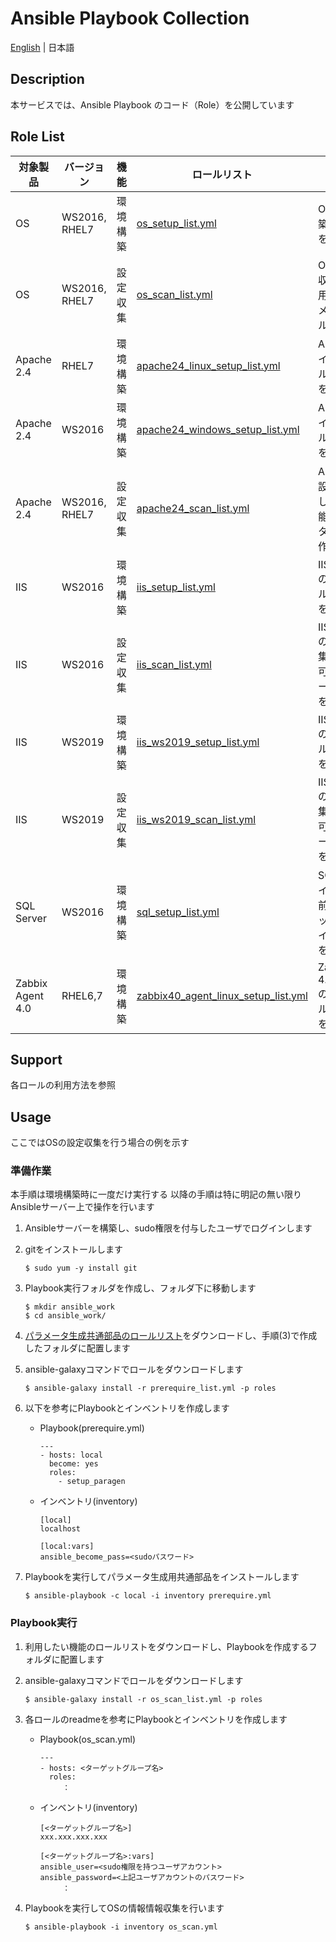 ﻿# Ansible Playbook Collection

[English](README.md) | 日本語

## Description

本サービスでは、Ansible Playbook のコード（Role）を公開しています  

## Role List

| 対象製品 | バージョン | 機能 | ロールリスト | 機能概要 | 利用方法 | 備考 |
|---- |---- |---- |---- |---- |---- |---- |
| OS | WS2016, RHEL7 | 環境構築 | [os_setup_list.yml](https://exastro-suite.github.io/playbook-collection-docs/requirements/os_setup_list.yml) |OSの環境構築、設定変更を行う|[Readme](https://github.com/exastro-playbook-collection/RHEL) | |
| OS | WS2016, RHEL7 | 設定収集 | [os_scan_list.yml](https://exastro-suite.github.io/playbook-collection-docs/requirements/os_scan_list.yml) |OSの設定値を収集し、再利用可能なパラメータファイルを作成する|[Readme](https://github.com/exastro-playbook-collection/OS_extracting) | |
| Apache 2.4 | RHEL7 | 環境構築 | [apache24_linux_setup_list.yml](https://exastro-suite.github.io/playbook-collection-docs/requirements/apache24_linux_setup_list.yml) |Apache 2.4のインストール、環境構築を行う|[Readme](https://github.com/exastro-playbook-collection/Apache_install)| |
| Apache 2.4 | WS2016| 環境構築 | [apache24_windows_setup_list.yml](https://exastro-suite.github.io/playbook-collection-docs/requirements/apache24_windows_setup_list.yml) |Apache 2.4のインストール、環境構築を行う|[Readme](https://github.com/exastro-playbook-collection/Apache24_WIN_install)| |
| Apache 2.4 | WS2016, RHEL7 | 設定収集 | [apache24_scan_list.yml](https://exastro-suite.github.io/playbook-collection-docs/requirements/apache24_scan_list.yml) |Apache 2.4の設定値を収集し、再利用可能なパラメータファイルを作成する|[Readme](https://github.com/exastro-playbook-collection/Apache24_extracting_linux) | |
| IIS | WS2016 | 環境構築 | [iis_setup_list.yml](https://exastro-suite.github.io/playbook-collection-docs/requirements/iis_setup_list.yml) |IIS(WS2016)のインストール、環境構築を行う|[Readme](https://github.com/exastro-playbook-collection/IIS_Install)| |
| IIS | WS2016 | 設定収集 | [iis_scan_list.yml](https://exastro-suite.github.io/playbook-collection-docs/requirements/iis_scan_list.yml) |IIS(WS2016)の設定値を収集し、再利用可能なパラメータファイルを作成する|[Readme](https://github.com/exastro-playbook-collection/IIS_WS2016_extracting)| |
| IIS | WS2019 | 環境構築 | [iis_ws2019_setup_list.yml](https://exastro-suite.github.io/playbook-collection-docs/requirements/iis_ws2019_setup_list.yml) |IIS(WS2019)のインストール、環境構築を行う|[Readme](https://github.com/exastro-playbook-collection/IIS_WS2019_Install)| |
| IIS | WS2019 | 設定収集 | [iis_ws2019_scan_list.yml](https://exastro-suite.github.io/playbook-collection-docs/requirements/iis_ws2019_scan_list.yml) |IIS(WS2019)の設定値を収集し、再利用可能なパラメータファイルを作成する|[Readme](https://github.com/exastro-playbook-collection/IIS_WS2019_extracting)| |
| SQL Server | WS2016 | 環境構築 | [sql_setup_list.yml](https://exastro-suite.github.io/playbook-collection-docs/requirements/sql_setup_list.yml) |SQL Serverのインストール前の環境チェック、準備、インストールを行う|[Readme](https://github.com/exastro-playbook-collection/SqlServer_preinstall)| |
| Zabbix Agent 4.0 | RHEL6,7 | 環境構築 | [zabbix40_agent_linux_setup_list.yml](https://exastro-suite.github.io/playbook-collection-docs/requirements/zabbix40_agent_linux_setup_list.yml) |Zabbix Agent 4.0(RHEL6,7)のインストール、環境構築を行う|[Readme](https://github.com/exastro-playbook-collection/Zabbix40-Agent_install)| |

## Support

各ロールの利用方法を参照

## Usage

ここではOSの設定収集を行う場合の例を示す

### 準備作業

本手順は環境構築時に一度だけ実行する
以降の手順は特に明記の無い限りAnsibleサーバー上で操作を行います  

1. Ansibleサーバーを構築し、sudo権限を付与したユーザでログインします  

2. gitをインストールします  
    ```
    $ sudo yum -y install git
    ```

3. Playbook実行フォルダを作成し、フォルダ下に移動します  
    ```
    $ mkdir ansible_work
    $ cd ansible_work/
    ```

4. [パラメータ生成共通部品のロールリスト](https://exastro-suite.github.io/playbook-collection-docs/requirements/prerequire_list.yml)をダウンロードし、手順(3)で作成したフォルダに配置します  

5. ansible-galaxyコマンドでロールをダウンロードします  
    ```
    $ ansible-galaxy install -r prerequire_list.yml -p roles
    ```

6. 以下を参考にPlaybookとインベントリを作成します  
    * Playbook(prerequire.yml)
        ```
        ---
        - hosts: local
          become: yes
          roles:
            - setup_paragen
        ```
    * インベントリ(inventory)
        ```
        [local]
        localhost

        [local:vars]
        ansible_become_pass=<sudoパスワード>
        ```

7. Playbookを実行してパラメータ生成用共通部品をインストールします  
    ```
    $ ansible-playbook -c local -i inventory prerequire.yml
    ```

### Playbook実行

1. 利用したい機能のロールリストをダウンロードし、Playbookを作成するフォルダに配置します  

2. ansible-galaxyコマンドでロールをダウンロードします  
    ```
    $ ansible-galaxy install -r os_scan_list.yml -p roles
    ```

3. 各ロールのreadmeを参考にPlaybookとインベントリを作成します  
    * Playbook(os_scan.yml)
        ```
        ---
        - hosts: <ターゲットグループ名>
          roles:
        　　　：
        ```
    * インベントリ(inventory)
        ```
        [<ターゲットグループ名>]
        xxx.xxx.xxx.xxx

        [<ターゲットグループ名>:vars]
        ansible_user=<sudo権限を持つユーザアカウント>
        ansible_password=<上記ユーザアカウントのパスワード>
        　　　：
        ```

4. Playbookを実行してOSの情報情報収集を行います  
    ```
    $ ansible-playbook -i inventory os_scan.yml
    ```
